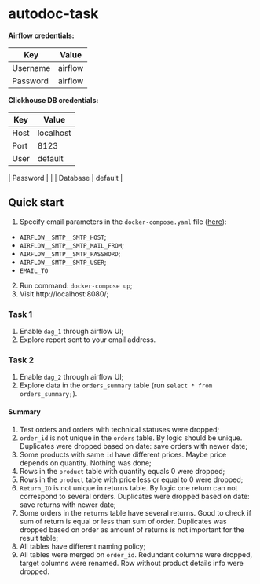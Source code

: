 # autodoc-task

**Airflow credentials:**

| Key      | Value    |
| ---------| ---------|
| Username | airflow  |
| Password | airflow  |

**Clickhouse DB credentials:**

| Key      | Value    |
| ---------| ---------|
| Host     | localhost|
| Port     | 8123     |
| User     | default  |

| Password |          |
| Database | default  |

## Quick start
1. Specify email parameters in the `docker-compose.yaml` file ([here](https://github.com/sashadrozd/autodoc-task/blob/main/docker-compose.yaml#L18)):
 - `AIRFLOW__SMTP__SMTP_HOST`;
 - `AIRFLOW__SMTP__SMTP_MAIL_FROM`;
 - `AIRFLOW__SMTP__SMTP_PASSWORD`;
 - `AIRFLOW__SMTP__SMTP_USER`;
 - `EMAIL_TO`
2. Run command: `docker-compose up`;
3. Visit http://localhost:8080/;

### Task 1
1. Enable `dag_1` through airflow UI;
2. Explore report sent to your email address.

### Task 2
1. Enable `dag_2` through airflow UI;
2. Explore data in the `orders_summary` table (run
`select * from orders_summary;`).

#### Summary
1. Test orders and orders with technical statuses were dropped;
2. `order_id` is not unique in the `orders` table. By logic should be unique. Duplicates were dropped based on date: save orders with newer date;   
3. Some products with same `id` have different prices. Maybe price depends on quantity. Nothing was done;
4. Rows in the `product` table with quantity equals 0 were dropped;
5. Rows in the `product` table with price less or equal to 0 were dropped; 
6. `Return_ID` is not unique in returns table. By logic one return can not correspond to several orders. Duplicates were dropped based on date: save returns with newer date;
7. Some orders in the `returns` table have several returns. Good to check if sum of return is equal or less than sum of order. Duplicates was dropped based on order as amount of returns is not important for the result table; 
8. All tables have different naming policy;
9. All tables were merged on `order_id`. Redundant columns were dropped, target columns were renamed. Row without product details info were dropped. 
 